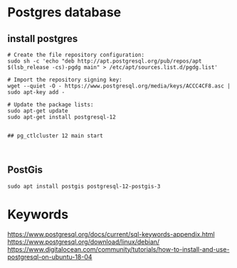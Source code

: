 # Postgres database

## install postgres
```
# Create the file repository configuration:
sudo sh -c 'echo "deb http://apt.postgresql.org/pub/repos/apt $(lsb_release -cs)-pgdg main" > /etc/apt/sources.list.d/pgdg.list'

# Import the repository signing key:
wget --quiet -O - https://www.postgresql.org/media/keys/ACCC4CF8.asc | sudo apt-key add -

# Update the package lists:
sudo apt-get update
sudo apt-get install postgresql-12


## pg_ctlcluster 12 main start



```

## PostGis
```shell
sudo apt install postgis postgresql-12-postgis-3
```

# Keywords
https://www.postgresql.org/docs/current/sql-keywords-appendix.html
https://www.postgresql.org/download/linux/debian/
https://www.digitalocean.com/community/tutorials/how-to-install-and-use-postgresql-on-ubuntu-18-04
